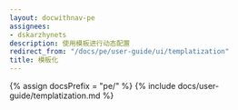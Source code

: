 ```yaml
---
layout: docwithnav-pe
assignees:
- dskarzhynets
description: 使用模板进行动态配置
redirect_from: "/docs/pe/user-guide/ui/templatization"
title: 模板化
---
```


{% assign docsPrefix = "pe/" %}
{% include docs/user-guide/templatization.md %}